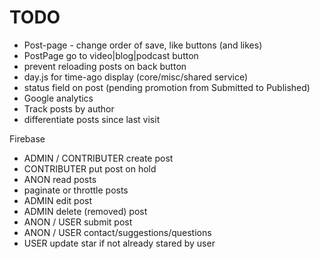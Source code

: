 # TODO
- Post-page - change order of save, like buttons (and likes)
- PostPage go to video|blog|podcast button
- prevent reloading posts on back button
- day.js for time-ago display (core/misc/shared service)
- status field on post (pending promotion from Submitted to Published)
- Google analytics
- Track posts by author
- differentiate posts since last visit

Firebase
- ADMIN / CONTRIBUTER create post
- CONTRIBUTER put post on hold
- ANON read posts
- paginate or throttle posts
- ADMIN edit post
- ADMIN delete (removed) post
- ANON / USER submit post
- ANON / USER contact/suggestions/questions
- USER update star if not already stared by user







